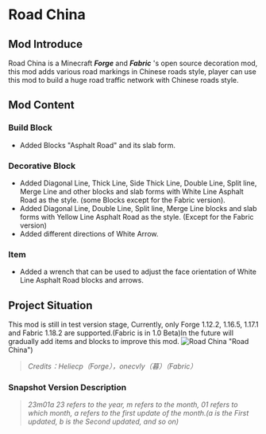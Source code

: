 # Road China
## Mod Introduce
Road China is a Minecraft ___Forge___ and ___Fabric___ 's open source decoration mod, this mod adds various road markings in Chinese roads style, player can use this mod to build a huge road traffic network with Chinese roads style.
## Mod Content
### Build Block
 - Added Blocks "Asphalt Road" and its slab form.
### Decorative Block
 - Added Diagonal Line, Thick Line, Side Thick Line, Double Line, Split line, Merge Line and other blocks and slab forms with White Line Asphalt Road as the style. (some Blocks except for the Fabric version).
 - Added Diagonal Line, Double Line, Split line, Merge Line blocks and slab forms with Yellow Line Asphalt Road as the style. (Except for the Fabric version)
 - Added different directions of White Arrow.
### Item
 - Added a wrench that can be used to adjust the face orientation of White Line Asphalt Road blocks and arrows.
## Project Situation
This mod is still in test version stage, Currently, only Forge 1.12.2, 1.16.5, 1.17.1 and Fabric 1.18.2 are supported.(Fabric is in 1.0 Beta)In the future will gradually add items and blocks to improve this mod.
![Road China](https://s1.ax1x.com/2023/03/02/ppFyilD.png) "Road China")
> *Credits：Heliecp（Forge），onecvly（暮）（Fabric）*
### Snapshot Version Description
> *23m01a*
> *23 refers to the year, m refers to the month, 01 refers to which month, a refers to the first update of the month.(a is the First updated, b is the Second updated, and so on)*
